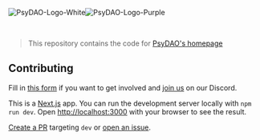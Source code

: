 ![PsyDAO-Logo-White](readme-logo-white.svg#gh-dark-mode-only)![PsyDAO-Logo-Purple](readme-logo-purple.svg#gh-light-mode-only)

<br />

> This repository contains the code for [PsyDAO's homepage](https://psydao.io/)

## Contributing

Fill in [this form](https://airtable.com/shrCaOD9DaD57J3Mu) if you want to get involved and [join us](https://discord.gg/FJHQtBZYdp) on our Discord.

This is a [Next.js](https://nextjs.org/) app. You can run the development server locally with `npm run dev`. Open [http://localhost:3000](http://localhost:3000) with your browser to see the result.

[Create a PR](https://github.com/psydao/psydao-io/pulls) targeting `dev` or [open an issue](https://github.com/psydao/psydao-io/issues).
